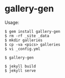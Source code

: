 # gallery-gen

Usage:

    $ gem install gallery-gen
    $ rm -rf _site _data
    $ mkdir galleries
    $ cp -va <pics> galleries
    $ vi _config.yml

    $ gallery-gen

    $ jekyll build
    $ jekyll serve
